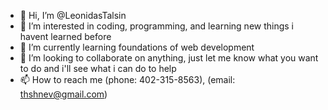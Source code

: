 - 👋 Hi, I’m @LeonidasTalsin
- 👀 I’m interested in coding, programming, and learning new things i havent learned before
- 🌱 I’m currently learning foundations of web development
- 💞️ I’m looking to collaborate on anything, just let me know what you want to do and i'll see what i can do to help
- 📫 How to reach me (phone: 402-315-8563), (email: thshnev@gmail.com)

<!---
LeonidasTalsin/LeonidasTalsin is a ✨ special ✨ repository because its `README.md` (this file) appears on your GitHub profile.
You can click the Preview link to take a look at your changes.
--->
